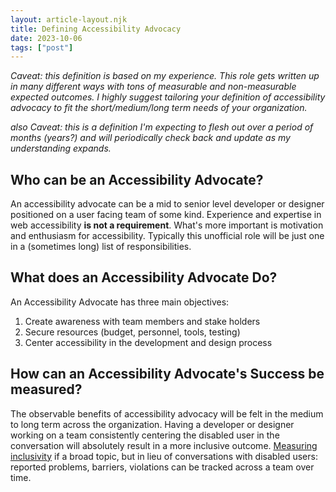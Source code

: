 ```yaml
---
layout: article-layout.njk
title: Defining Accessibility Advocacy
date: 2023-10-06
tags: ["post"]
---
```


_Caveat: this definition is based on my experience. This role gets written up in many different ways with tons of measurable and non-measurable expected outcomes. I highly suggest tailoring your definition of accessibility advocacy to fit the short/medium/long term needs of your organization._

_also Caveat: this is a definition I'm expecting to flesh out over a period of months (years?) and will periodically check back and update as my understanding expands._

## Who can be an Accessibility Advocate?

An accessibility advocate can be a mid to senior level developer or designer positioned on a user facing team of some kind. Experience and expertise in web accessibility **is not a requirement**. What's more important is motivation and enthusiasm for accessibility. Typically this unofficial role will be just one in a (sometimes long) list of responsibilities.

## What does an Accessibility Advocate Do?

An Accessibility Advocate has three main objectives:

1. Create awareness with team members and stake holders
2. Secure resources (budget, personnel, tools, testing)
3. Center accessibility in the development and design process

## How can an Accessibility Advocate's Success be measured?

The observable benefits of accessibility advocacy will be felt in the medium to long term across the organization. Having a developer or designer working on a team consistently centering the disabled user in the conversation will absolutely result in a more inclusive outcome. [Measuring inclusivity](/measuring-inclusivity) if a broad topic, but in lieu of conversations with disabled users: reported problems, barriers, violations can be tracked across a team over time.
